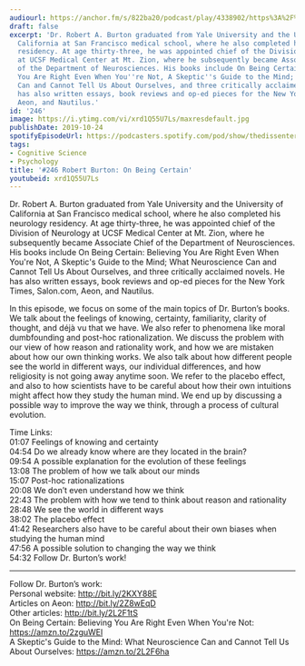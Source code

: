 ```yaml
---
audiourl: https://anchor.fm/s/822ba20/podcast/play/4338902/https%3A%2F%2Fd3ctxlq1ktw2nl.cloudfront.net%2Fproduction%2F2019-7-23%2F21594679-44100-2-1d95a0b1b0864.m4a
draft: false
excerpt: 'Dr. Robert A. Burton graduated from Yale University and the University of
  California at San Francisco medical school, where he also completed his neurology
  residency. At age thirty-three, he was appointed chief of the Division of Neurology
  at UCSF Medical Center at Mt. Zion, where he subsequently became Associate Chief
  of the Department of Neurosciences. His books include On Being Certain: Believing
  You Are Right Even When You''re Not, A Skeptic''s Guide to the Mind; What Neuroscience
  Can and Cannot Tell Us About Ourselves, and three critically acclaimed novels. He
  has also written essays, book reviews and op-ed pieces for the New York Times, Salon.com,
  Aeon, and Nautilus.'
id: '246'
image: https://i.ytimg.com/vi/xrd1Q55U7Ls/maxresdefault.jpg
publishDate: 2019-10-24
spotifyEpisodeUrl: https://podcasters.spotify.com/pod/show/thedissenter/episodes/246-Robert-Burton-On-Being-Certain-e52tom
tags:
- Cognitive Science
- Psychology
title: '#246 Robert Burton: On Being Certain'
youtubeid: xrd1Q55U7Ls
---
```

<div class="timelinks">

Dr. Robert A. Burton graduated from Yale University and the University of California at San Francisco medical school, where he also completed his neurology residency. At age thirty-three, he was appointed chief of the Division of Neurology at UCSF Medical Center at Mt. Zion, where he subsequently became Associate Chief of the Department of Neurosciences. His books include On Being Certain: Believing You Are Right Even When You're Not, A Skeptic's Guide to the Mind; What Neuroscience Can and Cannot Tell Us About Ourselves, and three critically acclaimed novels. He has also written essays, book reviews and op-ed pieces for the New York Times, Salon.com, Aeon, and Nautilus.

In this episode, we focus on some of the main topics of Dr. Burton’s books. We talk about the feelings of knowing, certainty, familiarity, clarity of thought, and déjà vu that we have. We also refer to phenomena like moral dumbfounding and post-hoc rationalization. We discuss the problem with our view of how reason and rationality work, and how we are mistaken about how our own thinking works. We also talk about how different people see the world in different ways, our individual differences, and how religiosity is not going away anytime soon. We refer to the placebo effect, and also to how scientists have to be careful about how their own intuitions might affect how they study the human mind. We end up by discussing a possible way to improve the way we think, through a process of cultural evolution.

Time Links:  
<time>01:07</time> Feelings of knowing and certainty  
<time>04:54</time> Do we already know where are they located in the brain?  
<time>09:54</time> A possible explanation for the evolution of these feelings  
<time>13:08</time> The problem of how we talk about our minds  
<time>15:07</time> Post-hoc rationalizations  
<time>20:08</time> We don’t even understand how we think  
<time>22:43</time> The problem with how we tend to think about reason and rationality  
<time>28:48</time> We see the world in different ways  
<time>38:02</time> The placebo effect  
<time>41:42</time> Researchers also have to be careful about their own biases when studying the human mind  
<time>47:56</time> A possible solution to changing the way we think  
<time>54:32</time> Follow Dr. Burton’s work!

---

Follow Dr. Burton’s work:  
Personal website: http://bit.ly/2KXY88E  
Articles on Aeon: http://bit.ly/2Z8wEqD  
Other articles: http://bit.ly/2L2F1tS  
On Being Certain: Believing You Are Right Even When You're Not: https://amzn.to/2zguWEl  
A Skeptic's Guide to the Mind: What Neuroscience Can and Cannot Tell Us About Ourselves: https://amzn.to/2L2F6ha
</div>

